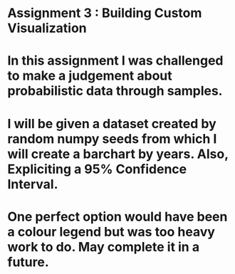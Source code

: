 # Assignment 3 : Building Custom Visualization

  # In this assignment I was challenged to make a judgement about probabilistic data through samples. 
  # I will be given a dataset created by random numpy seeds from which I will create a barchart by years. Also, Expliciting a 95% Confidence Interval.
  # One perfect option would have been a colour legend but was too heavy work to do. May complete it in a future. 
